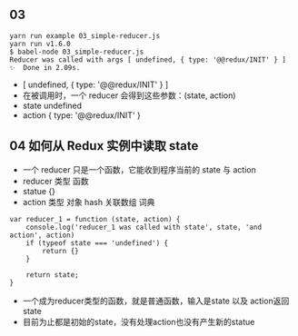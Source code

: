 ## 03
```
yarn run example 03_simple-reducer.js
yarn run v1.6.0
$ babel-node 03_simple-reducer.js
Reducer was called with args [ undefined, { type: '@@redux/INIT' } ]
✨  Done in 2.09s.
```
* [ undefined, { type: '@@redux/INIT' } ]
* 在被调用时，一个 reducer 会得到这些参数：(state, action)
* state undefined
* action { type: '@@redux/INIT' }
## 04 如何从 Redux 实例中读取 state
* 一个 reducer 只是一个函数，它能收到程序当前的 state 与 action
* reducer 类型 函数
* statue {}
* action 类型 对象 hash 关联数组 词典 
```
var reducer_1 = function (state, action) {
    console.log('reducer_1 was called with state', state, 'and action', action)
    if (typeof state === 'undefined') {
        return {}
    }

    return state;
}
```
* 一个成为reducer类型的函数，就是普通函数，输入是state 以及 action返回 state
* 目前为止都是初始的state，没有处理action也没有产生新的statue